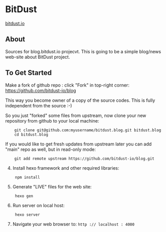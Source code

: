 # BitDust

[bitdust.io](https://bitdust.io)


## About

Sources for blog.bitdust.io projecvt.
This is going to be a simple blog/news web-site about BitDust project.



## To Get Started


Make a fork of github repo : click "Fork" in top-right corner: https://github.com/bitdust-io/blog

This way you become owner of a copy of the source codes. This is fully independent from the source :-)


So you just "forked" some files from upstream, now clone your new repository from github to your local machine:

        git clone git@github.com:myusername/bitdust.blog.git bitdust.blog
        cd bitdust.blog


If you would like to get fresh updates from upstream later you can add "main" repo as well, but in read-only mode:

        git add remote upstream https://github.com/bitdust-io/blog.git 


4. Install hexo framework and other required libraries:

        npm install


5. Generate "LIVE" files for the web site:

        hexo gen


6. Run server on local host:

        hexo server


7. Navigate your web browser to: ``` http :// localhost : 4000 ```


